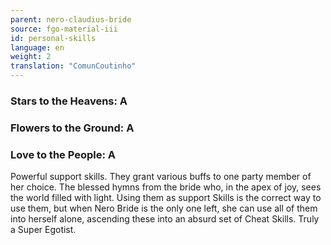 ```yaml
---
parent: nero-claudius-bride
source: fgo-material-iii
id: personal-skills
language: en
weight: 2
translation: "ComunCoutinho"
---
```


### Stars to the Heavens: A
### Flowers to the Ground: A
### Love to the People: A

Powerful support skills. They grant various buffs to one party member of her choice.
The blessed hymns from the bride who, in the apex of joy, sees the world filled with light.
Using them as support Skills is the correct way to use them, but when Nero Bride is the only one left, she can use all of them into herself alone, ascending these into an absurd set of Cheat Skills. Truly a Super Egotist.
